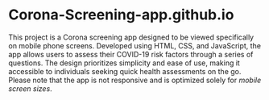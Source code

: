 # Corona-Screening-app.github.io

This project is a Corona screening app designed to be viewed specifically on mobile phone screens. Developed using HTML, CSS, and JavaScript, the app allows users to assess their COVID-19 risk factors through a series of questions. The design prioritizes simplicity and ease of use, making it accessible to individuals seeking quick health assessments on the go. Please note that the app is not responsive and is optimized solely for *mobile screen sizes*.
